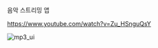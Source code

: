 음악 스트리밍 앱

https://www.youtube.com/watch?v=Zu_HSnguQsY

![mp3_ui](https://user-images.githubusercontent.com/76393020/114665036-7b295300-9d37-11eb-834a-8db8797988ab.png)
